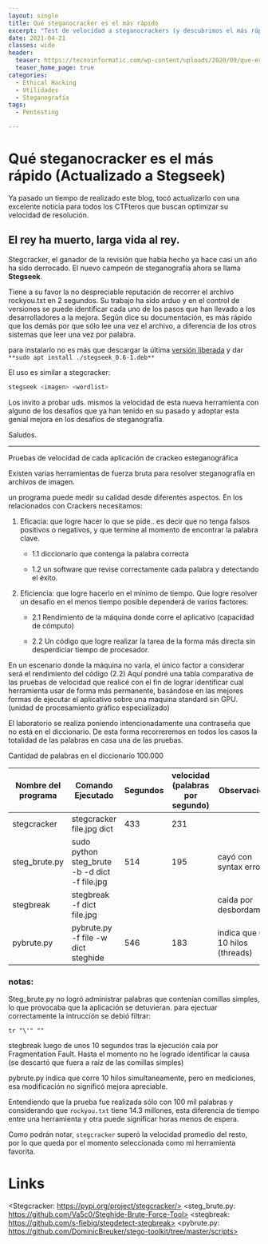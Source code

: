 ```yaml
---
layout: single
title: Qué steganocracker es el más rápido
excerpt: "Test de velocidad a steganocrackers (y descubrimos el más rápido)"
date: 2021-04-21
classes: wide
header:
  teaser: https://tecnoinformatic.com/wp-content/uploads/2020/09/que-es-un-cracker-1.jpg
  teaser_home_page: true
categories:
  - Ethical Hacking
  - Utilidades
  - Steganografía
tags:
  - Pentesting

---
```


# Qué steganocracker es el más rápido (Actualizado a Stegseek)

Ya pasado un tiempo de realizado este blog, tocó actualizarlo con una excelente noticia para todos los CTFteros que buscan optimizar su velocidad de resolución.

## El rey ha muerto, larga vida al rey. ##

Stegcracker, el ganador de la revisión que había hecho ya hace casi un año ha sido derrocado.
El nuevo campeón de steganografía ahora se llama **Stegseek**.

Tiene a su favor la no despreciable reputación de recorrer el archivo rockyou.txt en 2 segundos.
Su trabajo ha sido arduo y en el control de versiones se puede identificar cada uno de los pasos que han llevado a los desarrolladores a la mejora.
Según dice su documentación, es más rápido que los demás por que sólo lee una vez el archivo, a diferencia de los otros sistemas que leer una vez por palabra.

para instalarlo no es más que descargar la última [versión liberada](https://github.com/RickdeJager/stegseek/releases) y dar `**sudo apt install ./stegseek_0.6-1.deb**`


El uso es similar a stegcracker:
```bash
stegseek <imagen> <wordlist>
```
   
Los invito a probar uds. mismos la velocidad de esta nueva herramienta con alguno de los desafíos que ya han tenido en su pasado y adoptar esta genial mejora en los desafíos de steganografía.

Saludos.

-------------------------------------------------------------------

Pruebas de velocidad de cada aplicación de crackeo esteganográfica

Existen varias herramientas de fuerza bruta para resolver steganografía en archivos de imagen.

un programa puede medir su calidad desde diferentes aspectos. En los relacionados con Crackers necesitamos:

1. Eficacia: que logre hacer lo que se pide.. es decir que no tenga falsos positivos o negativos, y que termine al momento de encontrar la palabra clave.

   - 1.1 diccionario que contenga la palabra correcta
  
   - 1.2 un software que revise correctamente cada palabra y detectando el éxito.


2. Eficiencia: que logre hacerlo en el mínimo de tiempo.
 Que logre resolver un desafío en el menos tiempo posible dependerá de varios factores:

   - 2.1 Rendimiento de la máquina donde corre el aplicativo (capacidad de cómputo)

   - 2.2 Un código que logre realizar la tarea de la forma más directa sin desperdiciar tiempo de procesador.
 
En un escenario donde la máquina no varía, el único factor a considerar será el rendimiento del código (2.2)
Aquí pondré una tabla comparativa de las pruebas de velocidad que realicé con el fin de lograr identificar cual herramienta usar de forma más permanente, basándose en las mejores formas de ejecutar el aplicativo sobre una maquina standard sin GPU. (unidad de procesamiento gráfico especializado)

El laboratorio se realiza poniendo intencionadamente una contraseña que no está en el diccionario.
De esta forma recorreremos en todos los casos la totalidad de las palabras en casa una de las pruebas.

Cantidad de palabras en el diccionario 100.000

| Nombre del programa | Comando Ejecutado |  Segundos | velocidad (palabras por segundo) | Observaciones |
| ------------- | ------------- | ------------- | ------------- | ------------- |  
stegcracker	| stegcracker file.jpg dict		| 433	| 231 |	|
steg_brute.py | sudo python steg_brute -b -d dict -f file.jpg		| 514 |	195	| cayó con syntax error (;'!)|
stegbreak	| stegbreak -f dict file.jpg	| | | caida por desbordamiento |
pybrute.py |	pybrute.py -f file -w dict steghide	| 546 |	183	| indica que usa 10 hilos (threads)|

### notas:

Steg_brute.py no logró administrar palabras que contenían comillas simples, lo que provocaba que la aplicación se detuvieran.
para ejectuar correctamente la intrucción se debió filtrar:

`tr "\'" ""`

stegbreak luego de unos 10 segundos tras la ejecución caía por Fragmentation Fault. Hasta el momento no he logrado identificar la causa (se descartó que fuera a raíz de las comillas simples)

pybrute.py indica que corre 10 hilos simultaneamente, pero en mediciones, esa modificación no significó mejora apreciable.

Entendiendo que la prueba fue realizada sólo con 100 mil palabras y considerando que `rockyou.txt` tiene 14.3 millones, esta diferencia de tiempo entre una herramienta y otra puede significar horas menos de espera.


Como podrán notar, `stegcracker` superó la velocidad promedio del resto, por lo que queda por el momento seleccionada como mi herramienta favorita.

# Links
<Stegcracker: https://pypi.org/project/stegcracker/>
<steg_brute.py: https://github.com/Va5c0/Steghide-Brute-Force-Tool>
<stegbreak: https://github.com/s-fiebig/stegdetect-stegbreak>
<pybrute.py: https://github.com/DominicBreuker/stego-toolkit/tree/master/scripts>


